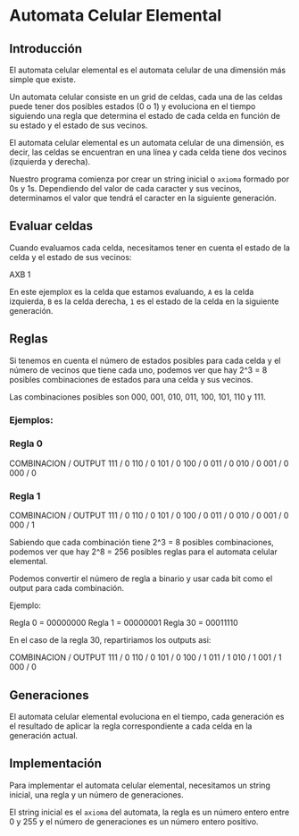 # Automata Celular Elemental

## Introducción

El automata celular elemental es el automata celular de una dimensión más simple que existe.

Un automata celular consiste en un grid de celdas, cada una de las celdas puede tener dos posibles estados (0 o 1) y evoluciona en el tiempo siguiendo una regla que determina el estado de cada celda en función de su estado y el estado de sus vecinos.

El automata celular elemental es un automata celular de una dimensión, es decir, las celdas se encuentran en una línea y cada celda tiene dos vecinos (izquierda y derecha).

Nuestro programa comienza por crear un string inicial o `axioma` formado por 0s y 1s. Dependiendo del valor de cada caracter y sus vecinos, determinamos el valor que tendrá el caracter en la siguiente generación.

## Evaluar celdas

Cuando evaluamos cada celda, necesitamos tener en cuenta el estado de la celda y el estado de sus vecinos:

AXB
 1

En este ejemplo`X` es la celda que estamos evaluando, `A` es la celda izquierda, `B` es la celda derecha, `1` es el estado de la celda en la siguiente generación.

## Reglas

Si tenemos en cuenta el número de estados posibles para cada celda y el número de vecinos que tiene cada uno, podemos ver que hay 2^3 = 8 posibles combinaciones de estados para una celda y sus vecinos. 

Las combinaciones posibles son 000, 001, 010, 011, 100, 101, 110 y 111.

### Ejemplos:
### Regla 0
COMBINACION / OUTPUT
111 / 0
110 / 0
101 / 0
100 / 0
011 / 0
010 / 0
001 / 0
000 / 0

### Regla 1
COMBINACION / OUTPUT
111 / 0
110 / 0
101 / 0
100 / 0
011 / 0
010 / 0
001 / 0
000 / 1

Sabiendo que cada combinación tiene 2^3 = 8 posibles combinaciones, podemos ver que hay 2^8 = 256 posibles reglas para el automata celular elemental.

Podemos convertir el número de regla a binario y usar cada bit como el output para cada combinación.

Ejemplo:

Regla 0 = 00000000
Regla 1 = 00000001
Regla 30 = 00011110

En el caso de la regla 30, repartiriamos los outputs asi:

COMBINACION / OUTPUT
111 / 0
110 / 0
101 / 0
100 / 1
011 / 1
010 / 1
001 / 1
000 / 0

## Generaciones

El automata celular elemental evoluciona en el tiempo, cada generación es el resultado de aplicar la regla correspondiente a cada celda en la generación actual.

## Implementación

Para implementar el automata celular elemental, necesitamos un string inicial, una regla y un número de generaciones.

El string inicial es el `axioma` del automata, la regla es un número entero entre 0 y 255 y el número de generaciones es un número entero positivo.
